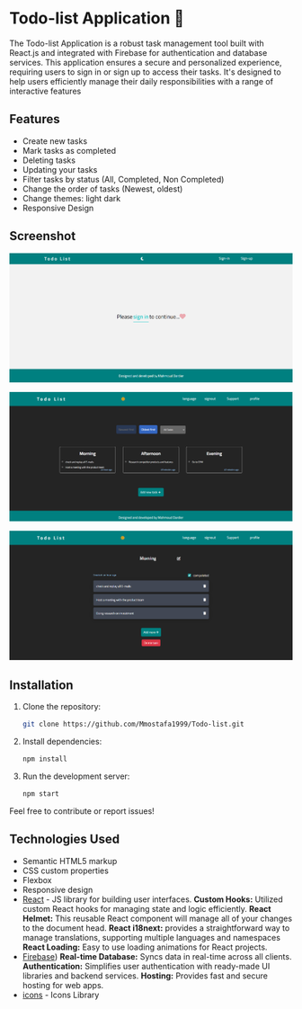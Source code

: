 # Todo-list Application 🙌

The Todo-list Application is a robust task management tool built with React.js and integrated with Firebase for authentication and database services. This application ensures a secure and personalized experience, requiring users to sign in or sign up to access their tasks. It's designed to help users efficiently manage their daily responsibilities with a range of interactive features

## Features

* Create new tasks
* Mark tasks as completed
* Deleting tasks
* Updating your tasks
* Filter tasks by status (All, Completed, Non Completed)
* Change the order of tasks (Newest, oldest)
* Change themes: light dark
* Responsive Design

## Screenshot

![Signin Page](screenshots/Signup.png)

![Home Page](screenshots/homepage.png)

![Sub-task Page](screenshots/subtask.png)

## Installation

1. Clone the repository:
   ```bash
   git clone https://github.com/Mmostafa1999/Todo-list.git

2. Install dependencies:
   ```bash
   npm install

3. Run the development server:
   ```bash
   npm start

Feel free to contribute or report issues!

## Technologies Used

- Semantic HTML5 markup
- CSS custom properties
- Flexbox
- Responsive design
- [React](https://reactjs.org/) - JS library for building user interfaces.
**Custom Hooks:** Utilized custom React hooks for managing state and logic efficiently.
**React Helmet:** This reusable React component will manage all of your changes to the document head.
**React i18next:** provides a straightforward way to manage translations, supporting multiple languages and namespaces
**React Loading:** Easy to use loading animations for React projects.
- [Firebase](https://firebase.google.com/))
**Real-time Database:** Syncs data in real-time across all clients.
**Authentication:** Simplifies user authentication with ready-made UI libraries and backend services.
**Hosting:** Provides fast and secure hosting for web apps.
- [icons](https://fontawesome.com/icons) - Icons Library
  
